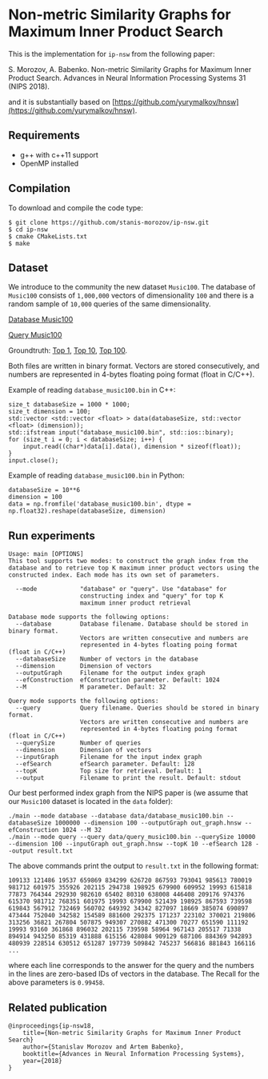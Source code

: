 # Non-metric Similarity Graphs for Maximum Inner Product Search

This is the implementation for ```ip-nsw``` from the following paper:

S. Morozov, A. Babenko. Non-metric Similarity Graphs for Maximum Inner Product Search. Advances in Neural Information Processing Systems 31 (NIPS 2018).

and it is substantially based on [https://github.com/yurymalkov/hnsw](https://github.com/yurymalkov/hnsw).

## Requirements
  - g++ with c++11 support
  - OpenMP installed

## Compilation
To download and compile the code type:
```
$ git clone https://github.com/stanis-morozov/ip-nsw.git
$ cd ip-nsw
$ cmake CMakeLists.txt
$ make
```
## Dataset
We introduce to the community the new dataset ```Music100```. The database of ```Music100``` consists of ```1,000,000``` vectors of dimensionality ```100``` and there is a random sample of ```10,000``` queries of the same dimensionality.

[Database Music100](https://yadi.sk/d/F85at7Df685hGA)

[Query Music100](https://yadi.sk/d/pdrfKf1dFkNAQA)

Groundtruth: [Top 1](https://yadi.sk/i/KdBvmIloinBaAg), [Top 10](https://yadi.sk/i/u0KaNC4KxW6g-g), [Top 100](https://yadi.sk/i/RJ_QGT9a1Ih5lw).

Both files are written in binary format. Vectors are stored consecutively, and numbers are represented in 4-bytes floating poing format (float in C/C++).

Example of reading ```database_music100.bin``` in C++:
```
size_t databaseSize = 1000 * 1000;
size_t dimension = 100;
std::vector <std::vector <float> > data(databaseSize, std::vector <float> (dimension));
std::ifstream input("database_music100.bin", std::ios::binary);
for (size_t i = 0; i < databaseSize; i++) {
    input.read((char*)data[i].data(), dimension * sizeof(float));
}
input.close();
```
Example of reading ```database_music100.bin``` in Python:
```
databaseSize = 10**6
dimension = 100
data = np.fromfile('database_music100.bin', dtype = np.float32).reshape(databaseSize, dimension)
```

## Run experiments
```
Usage: main [OPTIONS]
This tool supports two modes: to construct the graph index from the database and to retrieve top K maximum inner product vectors using the constructed index. Each mode has its own set of parameters.

  --mode            "database" or "query". Use "database" for
                    constructing index and "query" for top K
                    maximum inner product retrieval

Database mode supports the following options:
  --database        Database filename. Database should be stored in binary format.
                    Vectors are written consecutive and numbers are
                    represented in 4-bytes floating poing format (float in C/C++)
  --databaseSize    Number of vectors in the database
  --dimension       Dimension of vectors
  --outputGraph     Filename for the output index graph
  --efConstruction  efConstruction parameter. Default: 1024
  --M               M parameter. Default: 32

Query mode supports the following options:
  --query           Query filename. Queries should be stored in binary format.
                    Vectors are written consecutive and numbers are
                    represented in 4-bytes floating poing format (float in C/C++)
  --querySize       Number of queries
  --dimension       Dimension of vectors
  --inputGraph      Filename for the input index graph
  --efSearch        efSearch parameter. Default: 128
  --topK            Top size for retrieval. Default: 1
  --output          Filename to print the result. Default: stdout
```
Our best performed index graph from the NIPS paper is (we assume that our ```Music100``` dataset is located in the ```data``` folder):
```
./main --mode database --database data/database_music100.bin --databaseSize 1000000 --dimension 100 --outputGraph out_graph.hnsw --efConstruction 1024 --M 32
./main --mode query --query data/query_music100.bin --querySize 10000 --dimension 100 --inputGraph out_graph.hnsw --topK 10 --efSearch 128 --output result.txt
```
The above commands print the output to ```result.txt``` in the following format:
```
109133 121486 19537 659869 834299 626720 867593 793041 985613 780019 
981712 601975 355926 202115 294738 198925 679900 609952 19993 615818 
77873 764344 292930 982610 65402 80310 638008 446408 209176 974376 
615370 981712 768351 601975 19993 679900 521439 198925 867593 739598 
619843 567912 732469 560702 649392 34342 827097 18669 385074 690897 
473444 752040 342582 154589 881600 292375 171237 223102 370021 219806 
313256 36821 267804 507875 949307 270882 471300 70277 651590 111192 
19993 93160 361868 896032 202115 739598 58964 967143 205517 71338 
894914 943250 85319 431888 615156 428084 909129 687106 884369 942893 
480939 228514 630512 651287 197739 509842 745237 566816 881843 166116
...
```
where each line corresponds to the answer for the query and the numbers in the lines are zero-based IDs of vectors in the database.
The Recall for the above parameters is ```0.99458```.

## Related publication
```
@inproceedings{ip-nsw18,
    title={Non-metric Similarity Graphs for Maximum Inner Product Search}
    author={Stanislav Morozov and Artem Babenko},
    booktitle={Advances in Neural Information Processing Systems},
    year={2018}
}
```
